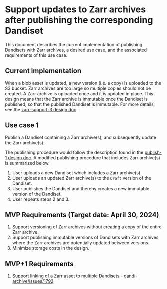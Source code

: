 # Support updates to Zarr archives after publishing the corresponding Dandiset

This document describes the current implementation of publishing Dandisets with Zarr archives, a desired use case, and the associated requirements of this use case.

## Current implementation

When a blob asset is updated, a new version (i.e. a copy) is uploaded to the S3 bucket.  Zarr archives are too large so multiple copies should not be created.  A Zarr archive is uploaded once and it is updated in place.  This design means that the Zarr archive is immutable once the Dandiset is published, so that the published Dandiset is immutable.  For more details, see the [zarr-support-3 design doc](https://github.com/dandi/dandi-archive/blob/master/doc/design/zarr-support-3.md).

## Use case 1

Publish a Dandiset containing a Zarr archive(s), and subsequently update the Zarr archive(s).

The publishing procedure would follow the description found in the [publish-1 design doc](https://github.com/dandi/dandi-archive/blob/master/doc/design/publish-1.md).  A modified publishing procedure that includes Zarr archive(s) is summarized below.

1. User uploads a new Dandiset which includes a Zarr archive(s).
2. User uploads an updated Zarr archive(s) to the `Draft` version of the Dandiset.  
3. User publishes the Dandiset and thereby creates a new immutable version of the Dandiset.
4. User repeats steps 2 and 3.

## MVP Requirements (Target date: April 30, 2024)

1. Support versioning of Zarr archives without creating a copy of the entire Zarr archive.
1. Support publishing immutable versions of Dandisets with Zarr archives, where the Zarr archives are potentially updated between versions.
1. Minimize storage costs in the design.

## MVP+1 Requirements

1. Support linking of a Zarr asset to multiple Dandisets - [dandi-archive/issues/1792](https://github.com/dandi/dandi-archive/issues/1792)



